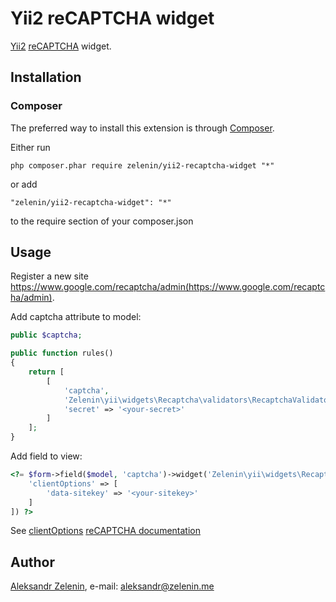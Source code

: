 # Yii2 reCAPTCHA widget

[Yii2](http://www.yiiframework.com) [reCAPTCHA](https://www.google.com/recaptcha/intro/index.html) widget.

## Installation

### Composer

The preferred way to install this extension is through [Composer](http://getcomposer.org/).

Either run

```php composer.phar require zelenin/yii2-recaptcha-widget "*"```

or add

```"zelenin/yii2-recaptcha-widget": "*"```

to the require section of your composer.json

## Usage

Register a new site https://www.google.com/recaptcha/admin(https://www.google.com/recaptcha/admin).

Add captcha attribute to model:

```php
public $captcha;

public function rules()
{
    return [
        [
            'captcha',
            'Zelenin\yii\widgets\Recaptcha\validators\RecaptchaValidator',
            'secret' => '<your-secret>'
        ]
    ];
}
```

Add field to view:

```php
<?= $form->field($model, 'captcha')->widget('Zelenin\yii\widgets\Recaptcha\widgets\Recaptcha', [
    'clientOptions' => [
        'data-sitekey' => '<your-sitekey>'
    ]
]) ?>
```

See [clientOptions](https://developers.google.com/recaptcha/docs/display)
[reCAPTCHA documentation](https://developers.google.com/recaptcha)


## Author

[Aleksandr Zelenin](https://github.com/zelenin/), e-mail: [aleksandr@zelenin.me](mailto:aleksandr@zelenin.me)

